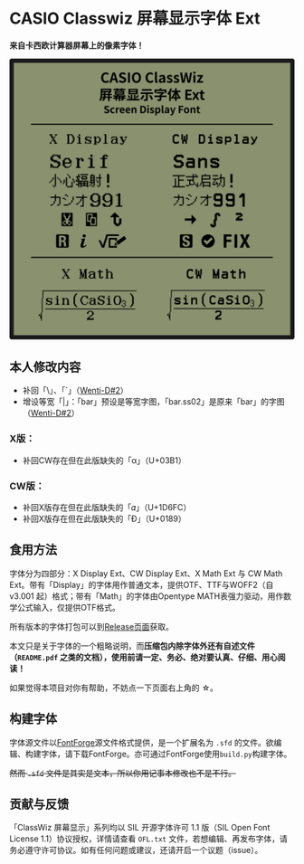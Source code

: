 # CASIO Classwiz 屏幕显示字体 Ext

**来自卡西欧计算器屏幕上的像素字体！**

![ClassWizDisplay](readme_assets/ClassWizDisplay.svg)

## 本人修改内容
- 补回「\」、「\`」（[Wenti-D#2](https://github.com/Wenti-D/ClasswizDisplayFont/issues/2)）
- 增设等宽「\|」：「bar」预设是等宽字图，「bar.ss02」是原来「bar」的字图（[Wenti-D#2](https://github.com/Wenti-D/ClasswizDisplayFont/issues/2)）

### X版：
- 补回CW存在但在此版缺失的「α」（U+03B1）

### CW版：
- 补回X版存在但在此版缺失的「𝛼」（U+1D6FC）
- 补回X版存在但在此版缺失的「Ɖ」（U+0189）

## 食用方法

字体分为四部分：X Display Ext、CW Display Ext、X Math Ext 与 CW Math Ext。带有「Display」的字体用作普通文本，提供OTF、TTF与WOFF2（自 v3.001 起）格式；带有「Math」的字体由Opentype MATH表强力驱动，用作数学公式输入，仅提供OTF格式。

所有版本的字体打包可以到[Release页面](https://github.com/haydenwong7bm/ClasswizDisplayFont/releases)获取。

本文只是关于字体的一个粗略说明，而**压缩包内除字体外还有自述文件（`README.pdf` 之类的文档），使用前请一定、务必、绝对要认真、仔细、用心阅读！**

如果觉得本项目对你有帮助，不妨点一下页面右上角的 ☆。

## 构建字体

字体源文件以[FontForge](https://fontforge.org/)源文件格式提供，是一个扩展名为 `.sfd` 的文件。欲编辑、构建字体，请下载FontForge。亦可通过FontForge使用`build.py`构建字体。

~~然而 `.sfd` 文件是其实是文本，所以你用记事本修改也不是不行。~~

## 贡献与反馈

「ClassWiz 屏幕显示」系列均以 SIL 开源字体许可 1.1 版（SIL Open Font License 1.1）协议授权，详情请查看 `OFL.txt` 文件，若想编辑、再发布字体，请务必遵守许可协议。如有任何问题或建议，还请开启一个议题（issue）。
